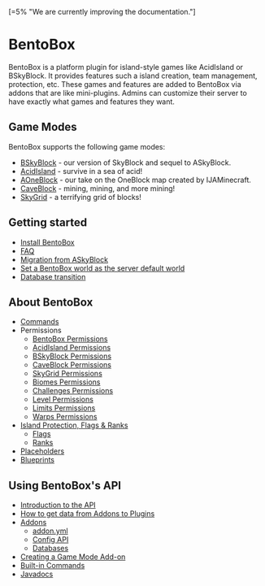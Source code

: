 [=5% "We are currently improving the documentation."]

# BentoBox

BentoBox is a platform plugin for island-style games like AcidIsland or BSkyBlock. It provides features such a island creation, team management, protection, etc. These games and features are added to BentoBox via addons that are like mini-plugins. Admins can customize their server to have exactly what games and features they want.

## Game Modes

BentoBox supports the following game modes:

- [BSkyBlock](gamemodes/BSkyBlock) - our version of SkyBlock and sequel to ASkyBlock.
- [AcidIsland](gamemodes/AcidIsland) - survive in a sea of acid!
- [AOneBlock](gamemodes/AOneBlock) - our take on the OneBlock map created by IJAMinecraft.
- [CaveBlock](gamemodes/CaveBlock) - mining, mining, and more mining!
- [SkyGrid](gamemodes/SkyGrid) - a terrifying grid of blocks!

## Getting started
- [Install BentoBox](BentoBox/Install-Bentobox)
- [FAQ](FAQ)
- [Migration from ASkyBlock](Converter/index.md)
- [Set a BentoBox world as the server default world](BentoBox/Set-a-BentoBox-world-as-the-server-default-world)
- [Database transition](BentoBox/Database-transition) 

## About BentoBox
- [Commands](BentoBox/Commands)
- Permissions
    - [BentoBox Permissions](BentoBox/Permissions)
    - [AcidIsland Permissions](gamemodes/AcidIsland/Permissions)
    - [BSkyBlock Permissions](gamemodes/BSkyBlock/Permissions)
    - [CaveBlock Permissions](gamemodes/CaveBlock/Permissions)
    - [SkyGrid Permissions](gamemodes/SkyGrid/Permissions)
    - [Biomes Permissions](addons/Biomes/Permissions)
    - [Challenges Permissions](addons/Challenges/Permissions)
    - [Level Permissions](addons/Level/Permissions)
    - [Limits Permissions](addons/Limits/Permissions)
    - [Warps Permissions](addons/Warps/Permissions)
- [Island Protection, Flags & Ranks](BentoBox/Island-Protection,-Flags-&-Ranks)
    - [Flags](BentoBox/Flags)
    - [Ranks](BentoBox/Island-Protection,-Flags-&-Ranks#ranks)
- [Placeholders](BentoBox/Placeholders)
- [Blueprints](BentoBox/Blueprints)

## Using BentoBox's API
- [Introduction to the API](BentoBox/Developer-Documentation)
- [How to get data from Addons to Plugins](BentoBox/Request-Handler-API---How-plugins-can-get-data-from-addons)
- [Addons](BentoBox/Getting-started-with-Addons)
    - [addon.yml](BentoBox/How-to-fill-in-the-addon_yml-file)
    - [Config API](BentoBox/Config-API)
    - [Databases](BentoBox/Database)
- [Creating a Game Mode Add-on](BentoBox/Creating-a-Game-Mode)
- [Built-in Commands](BentoBox/Built-in-Commands)
- [Javadocs](https://bentoboxworld.github.io/BentoBox)
